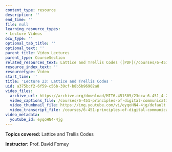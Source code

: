 ```yaml
---
content_type: resource
description: ''
end_time: ''
file: null
learning_resource_types:
- Lecture Videos
ocw_type: ''
optional_tab_title: ''
optional_text: ''
parent_title: Video Lectures
parent_type: CourseSection
related_resources_text: Lattice and Trellis Codes ([PDF](/courses/6-451-principles-of-digital-communication-ii-spring-2005/resources/chap14))
resource_index_text: ''
resourcetype: Video
start_time: ''
title: 'Lecture 23: Lattice and Trellis Codes '
uid: a375bcf2-6f59-c56b-39cf-b8b5b96902a8
video_files:
  archive_url: https://archive.org/download/MIT6.451S05/23ocw-6.451_4-261-04may2005-220k.mp4
  video_captions_file: /courses/6-451-principles-of-digital-communication-ii-spring-2005/b3f591dfb3255faea861303725c49eb6_eyqoHN4-4jg.vtt
  video_thumbnail_file: https://img.youtube.com/vi/eyqoHN4-4jg/default.jpg
  video_transcript_file: /courses/6-451-principles-of-digital-communication-ii-spring-2005/f9a499f36ac6acd2b6c7e262499690c8_eyqoHN4-4jg.pdf
video_metadata:
  youtube_id: eyqoHN4-4jg
---
```


**Topics covered:** Lattice and Trellis Codes

**Instructor:** Prof. David Forney



